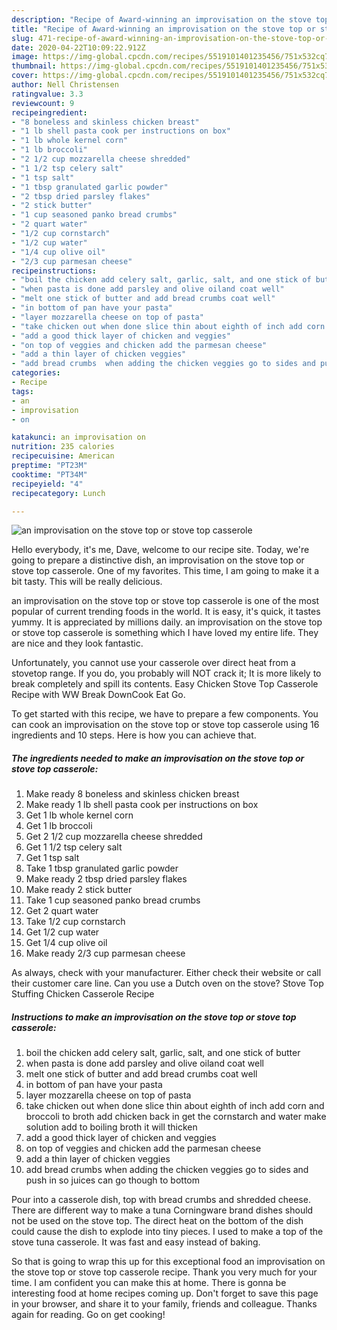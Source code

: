 ```yaml
---
description: "Recipe of Award-winning an improvisation on the stove top or stove top casserole"
title: "Recipe of Award-winning an improvisation on the stove top or stove top casserole"
slug: 471-recipe-of-award-winning-an-improvisation-on-the-stove-top-or-stove-top-casserole
date: 2020-04-22T10:09:22.912Z
image: https://img-global.cpcdn.com/recipes/5519101401235456/751x532cq70/an-improvisation-on-the-stove-top-or-stove-top-casserole-recipe-main-photo.jpg
thumbnail: https://img-global.cpcdn.com/recipes/5519101401235456/751x532cq70/an-improvisation-on-the-stove-top-or-stove-top-casserole-recipe-main-photo.jpg
cover: https://img-global.cpcdn.com/recipes/5519101401235456/751x532cq70/an-improvisation-on-the-stove-top-or-stove-top-casserole-recipe-main-photo.jpg
author: Nell Christensen
ratingvalue: 3.3
reviewcount: 9
recipeingredient:
- "8 boneless and skinless chicken breast"
- "1 lb shell pasta cook per instructions on box"
- "1 lb whole kernel corn"
- "1 lb broccoli"
- "2 1/2 cup mozzarella cheese shredded"
- "1 1/2 tsp celery salt"
- "1 tsp salt"
- "1 tbsp granulated garlic powder"
- "2 tbsp dried parsley flakes"
- "2 stick butter"
- "1 cup seasoned panko bread crumbs"
- "2 quart water"
- "1/2 cup cornstarch"
- "1/2 cup water"
- "1/4 cup olive oil"
- "2/3 cup parmesan cheese"
recipeinstructions:
- "boil the chicken add celery salt, garlic, salt, and one stick of butter"
- "when pasta is done add parsley and olive oiland coat well"
- "melt one stick of butter and add bread crumbs coat well"
- "in bottom of pan have your pasta"
- "layer mozzarella cheese on top of pasta"
- "take chicken out when done slice thin about eighth of inch add corn and broccoli to broth add chicken back in get the cornstarch and water  make solution add to boiling broth it will thicken"
- "add a good thick layer of chicken and veggies"
- "on top of veggies and chicken add the parmesan cheese"
- "add a thin layer of chicken veggies"
- "add bread crumbs  when adding the chicken veggies go to sides and push in so juices can go though to bottom"
categories:
- Recipe
tags:
- an
- improvisation
- on

katakunci: an improvisation on 
nutrition: 235 calories
recipecuisine: American
preptime: "PT23M"
cooktime: "PT34M"
recipeyield: "4"
recipecategory: Lunch

---
```



![an improvisation on the stove top or stove top casserole](https://img-global.cpcdn.com/recipes/5519101401235456/751x532cq70/an-improvisation-on-the-stove-top-or-stove-top-casserole-recipe-main-photo.jpg)

Hello everybody, it's me, Dave, welcome to our recipe site. Today, we're going to prepare a distinctive dish, an improvisation on the stove top or stove top casserole. One of my favorites. This time, I am going to make it a bit tasty. This will be really delicious.

an improvisation on the stove top or stove top casserole is one of the most popular of current trending foods in the world. It is easy, it's quick, it tastes yummy. It is appreciated by millions daily. an improvisation on the stove top or stove top casserole is something which I have loved my entire life. They are nice and they look fantastic.

Unfortunately, you cannot use your casserole over direct heat from a stovetop range. If you do, you probably will NOT crack it; It is more likely to break completely and spill its contents. Easy Chicken Stove Top Casserole Recipe with WW Break DownCook Eat Go.


To get started with this recipe, we have to prepare a few components. You can cook an improvisation on the stove top or stove top casserole using 16 ingredients and 10 steps. Here is how you can achieve that.

<!--inarticleads1-->

##### The ingredients needed to make an improvisation on the stove top or stove top casserole:

1. Make ready 8 boneless and skinless chicken breast
1. Make ready 1 lb shell pasta cook per instructions on box
1. Get 1 lb whole kernel corn
1. Get 1 lb broccoli
1. Get 2 1/2 cup mozzarella cheese shredded
1. Get 1 1/2 tsp celery salt
1. Get 1 tsp salt
1. Take 1 tbsp granulated garlic powder
1. Make ready 2 tbsp dried parsley flakes
1. Make ready 2 stick butter
1. Take 1 cup seasoned panko bread crumbs
1. Get 2 quart water
1. Take 1/2 cup cornstarch
1. Get 1/2 cup water
1. Get 1/4 cup olive oil
1. Make ready 2/3 cup parmesan cheese


As always, check with your manufacturer. Either check their website or call their customer care line. Can you use a Dutch oven on the stove? Stove Top Stuffing Chicken Casserole Recipe 

<!--inarticleads2-->

##### Instructions to make an improvisation on the stove top or stove top casserole:

1. boil the chicken add celery salt, garlic, salt, and one stick of butter
1. when pasta is done add parsley and olive oiland coat well
1. melt one stick of butter and add bread crumbs coat well
1. in bottom of pan have your pasta
1. layer mozzarella cheese on top of pasta
1. take chicken out when done slice thin about eighth of inch add corn and broccoli to broth add chicken back in get the cornstarch and water  make solution add to boiling broth it will thicken
1. add a good thick layer of chicken and veggies
1. on top of veggies and chicken add the parmesan cheese
1. add a thin layer of chicken veggies
1. add bread crumbs  when adding the chicken veggies go to sides and push in so juices can go though to bottom


Pour into a casserole dish, top with bread crumbs and shredded cheese. There are different way to make a tuna Corningware brand dishes should not be used on the stove top. The direct heat on the bottom of the dish could cause the dish to explode into tiny pieces. I used to make a top of the stove tuna casserole. It was fast and easy instead of baking. 

So that is going to wrap this up for this exceptional food an improvisation on the stove top or stove top casserole recipe. Thank you very much for your time. I am confident you can make this at home. There is gonna be interesting food at home recipes coming up. Don't forget to save this page in your browser, and share it to your family, friends and colleague. Thanks again for reading. Go on get cooking!
